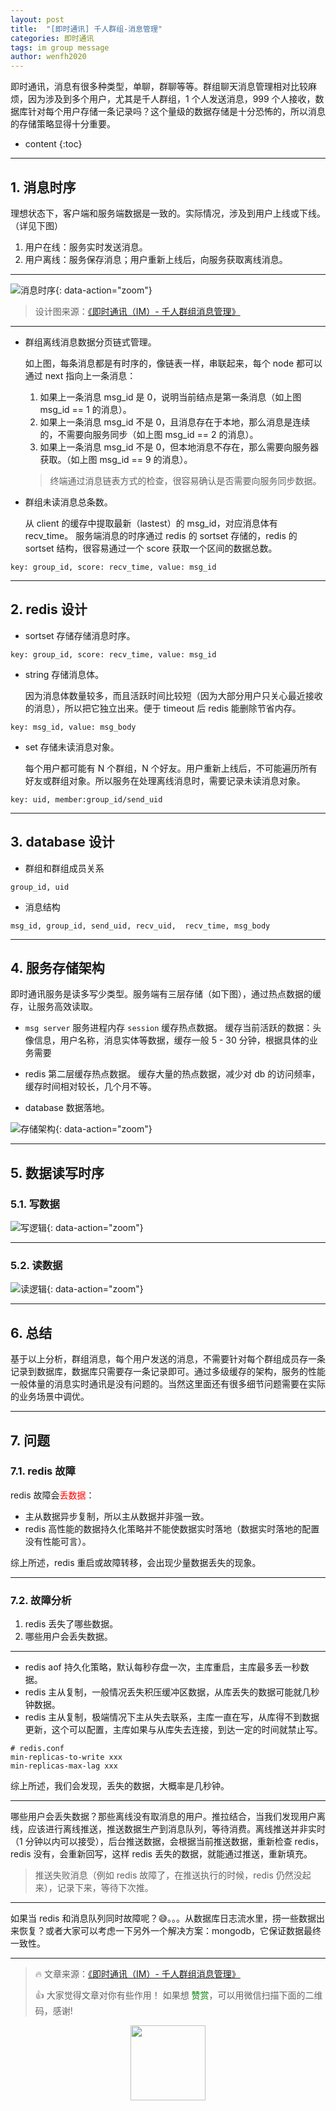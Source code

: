 ```yaml
---
layout: post
title:  "[即时通讯] 千人群组-消息管理"
categories: 即时通讯
tags: im group message
author: wenfh2020
--- 
```


即时通讯，消息有很多种类型，单聊，群聊等等。群组聊天消息管理相对比较麻烦，因为涉及到多个用户，尤其是千人群组，1 个人发送消息，999 个人接收，数据库针对每个用户存储一条记录吗？这个量级的数据存储是十分恐怖的，所以消息的存储策略显得十分重要。



* content
{:toc}

---

## 1. 消息时序

理想状态下，客户端和服务端数据是一致的。实际情况，涉及到用户上线或下线。（详见下图）

1. 用户在线：服务实时发送消息。
2. 用户离线：服务保存消息；用户重新上线后，向服务获取离线消息。

---

![消息时序](/images/2020-02-25-08-14-15.png){: data-action="zoom"}

> 设计图来源：[《即时通讯（IM）- 千人群组消息管理》](https://www.processon.com/apps/5dbb0ac4e4b0ea86c41ca550)

---

* 群组离线消息数据分页链式管理。

   如上图，每条消息都是有时序的，像链表一样，串联起来，每个 node 都可以通过 next 指向上一条消息：
   1. 如果上一条消息 msg_id 是  0，说明当前结点是第一条消息（如上图 msg_id == 1 的消息）。
   2. 如果上一条消息 msg_id 不是 0，且消息存在于本地，那么消息是连续的，不需要向服务同步（如上图 msg_id == 2 的消息）。
   3. 如果上一条消息 msg_id 不是 0，但本地消息不存在，那么需要向服务器获取。（如上图 msg_id == 9 的消息）。
   > 终端通过消息链表方式的检查，很容易确认是否需要向服务同步数据。

* 群组未读消息总条数。

   从 client 的缓存中提取最新（lastest）的 msg_id，对应消息体有 recv_time。
   服务端消息的时序通过 redis 的 sortset 存储的，redis 的 sortset 结构，很容易通过一个 score 获取一个区间的数据总数。

```shell
key: group_id, score: recv_time, value: msg_id
```

---

## 2. redis 设计

* sortset 存储存储消息时序。

```shell
key: group_id, score: recv_time, value: msg_id
```

* string 存储消息体。

  因为消息体数量较多，而且活跃时间比较短（因为大部分用户只关心最近接收的消息），所以把它独立出来。便于 timeout 后 redis 能删除节省内存。

```shell
key: msg_id, value: msg_body
```

* set 存储未读消息对象。

  每个用户都可能有 N 个群组，N 个好友。用户重新上线后，不可能遍历所有好友或群组对象。所以服务在处理离线消息时，需要记录未读消息对象。

```shell
key: uid, member:group_id/send_uid
```

---

## 3. database 设计

* 群组和群组成员关系

```shell
group_id, uid
```

* 消息结构

```shell
msg_id, group_id, send_uid, recv_uid,  recv_time, msg_body
```

---

## 4. 服务存储架构

即时通讯服务是读多写少类型。服务端有三层存储（如下图），通过热点数据的缓存，让服务高效读取。

* `msg server` 服务进程内存 `session` 缓存热点数据。
   缓存当前活跃的数据：头像信息，用户名称，消息实体等数据，缓存一般 5 - 30 分钟，根据具体的业务需要

* redis 第二层缓存热点数据。
   缓存大量的热点数据，减少对 db 的访问频率，缓存时间相对较长，几个月不等。

* database 数据落地。

![存储架构](/images/2020-02-25-08-16-18.png){: data-action="zoom"}

---

## 5. 数据读写时序

### 5.1. 写数据

![写逻辑](/images/2020-02-25-08-16-44.png){: data-action="zoom"}

---

### 5.2. 读数据

![读逻辑](/images/2020-02-25-08-17-14.png){: data-action="zoom"}

---

## 6. 总结

基于以上分析，群组消息，每个用户发送的消息，不需要针对每个群组成员存一条记录到数据库，数据库只需要存一条记录即可。通过多级缓存的架构，服务的性能一般体量的消息实时通讯是没有问题的。当然这里面还有很多细节问题需要在实际的业务场景中调优。

---

## 7. 问题

### 7.1. redis 故障

redis 故障会<font color=red>丢数据</font>：

* 主从数据异步复制，所以主从数据并非强一致。
* redis 高性能的数据持久化策略并不能使数据实时落地（数据实时落地的配置没有性能可言）。

综上所述，redis 重启或故障转移，会出现少量数据丢失的现象。

---

### 7.2. 故障分析

1. redis 丢失了哪些数据。
2. 哪些用户会丢失数据。

---

* redis aof 持久化策略，默认每秒存盘一次，主库重启，主库最多丢一秒数据。
* redis 主从复制，一般情况丢失积压缓冲区数据，从库丢失的数据可能就几秒钟数据。
* redis 主从复制，极端情况下主从失去联系，主库一直在写，从库得不到数据更新，这个可以配置，主库如果与从库失去连接，到达一定的时间就禁止写。

```shell
# redis.conf
min-replicas-to-write xxx
min-replicas-max-lag xxx
```

综上所述，我们会发现，丢失的数据，大概率是几秒钟。

---

哪些用户会丢失数据？那些离线没有取消息的用户。推拉结合，当我们发现用户离线，应该进行离线推送，推送数据生产到消息队列，等待消费。离线推送并非实时（1 分钟以内可以接受），后台推送数据，会根据当前推送数据，重新检查 redis，redis 没有，会重新回写，这样 redis 丢失的数据，就能通过推送，重新填充。

> 推送失败消息（例如 redis 故障了，在推送执行的时候，redis 仍然没起来），记录下来，等待下次推。

---

如果当 redis 和消息队列同时故障呢？😅。。。从数据库日志流水里，捞一些数据出来恢复？或者大家可以考虑一下另外一个解决方案：mongodb，它保证数据最终一致性。

---

> 🔥 文章来源：[《即时通讯（IM）- 千人群组消息管理》](https://wenfh2020.com/2019/11/14/im-group-msg-mgr/)
>
> 👍 大家觉得文章对你有些作用！ 如果想 <font color=green>赞赏</font>，可以用微信扫描下面的二维码，感谢!
<div align=center><img src="/images/2020-08-06-15-49-47.png" width="120"/></div>

